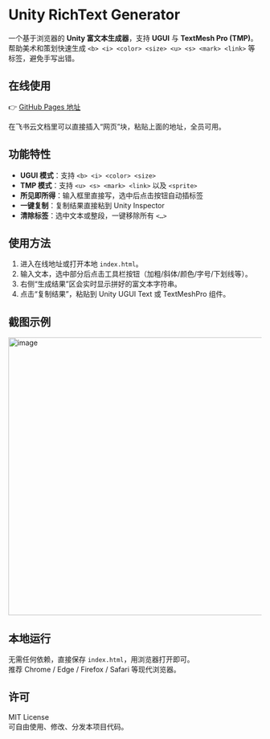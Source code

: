 # Unity RichText Generator

一个基于浏览器的 **Unity 富文本生成器**，支持 **UGUI** 与 **TextMesh Pro (TMP)**。  
帮助美术和策划快速生成 `<b> <i> <color> <size> <u> <s> <mark> <link>` 等标签，避免手写出错。

## 在线使用
👉 [GitHub Pages 地址](https://fyh1157fyh.github.io/unity-richtext-tool/)

在飞书云文档里可以直接插入“网页”块，粘贴上面的地址，全员可用。

## 功能特性
- **UGUI 模式**：支持 `<b> <i> <color> <size>`  
- **TMP 模式**：支持 `<u> <s> <mark> <link>` 以及 `<sprite>`  
- **所见即所得**：输入框里直接写，选中后点击按钮自动插标签  
- **一键复制**：复制结果直接粘到 Unity Inspector  
- **清除标签**：选中文本或整段，一键移除所有 `<…>`  

## 使用方法
1. 进入在线地址或打开本地 `index.html`。  
2. 输入文本，选中部分后点击工具栏按钮（加粗/斜体/颜色/字号/下划线等）。  
3. 右侧“生成结果”区会实时显示拼好的富文本字符串。  
4. 点击“复制结果”，粘贴到 Unity UGUI Text 或 TextMeshPro 组件。  

## 截图示例
<img width="1223" height="553" alt="image" src="https://github.com/user-attachments/assets/bd6d2f77-f53c-4e65-8b70-ade640c46224" />


## 本地运行
无需任何依赖，直接保存 `index.html`，用浏览器打开即可。  
推荐 Chrome / Edge / Firefox / Safari 等现代浏览器。

## 许可
MIT License  
可自由使用、修改、分发本项目代码。
